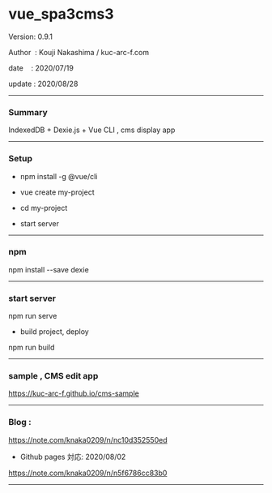 ﻿# vue_spa3cms3

 Version: 0.9.1

 Author  : Kouji Nakashima / kuc-arc-f.com

 date    : 2020/07/19

 update  : 2020/08/28 

***
### Summary

IndexedDB + Dexie.js + Vue CLI , cms display app


***
### Setup

* npm install -g @vue/cli

* vue create my-project

* cd my-project

* start server

***
### npm

npm install --save dexie

***
### start server
npm run serve

* build project, deploy

npm run build
***
### sample , CMS edit app

https://kuc-arc-f.github.io/cms-sample

***
### Blog :

https://note.com/knaka0209/n/nc10d352550ed

* Github pages 対応: 2020/08/02 

https://note.com/knaka0209/n/n5f6786cc83b0

***


